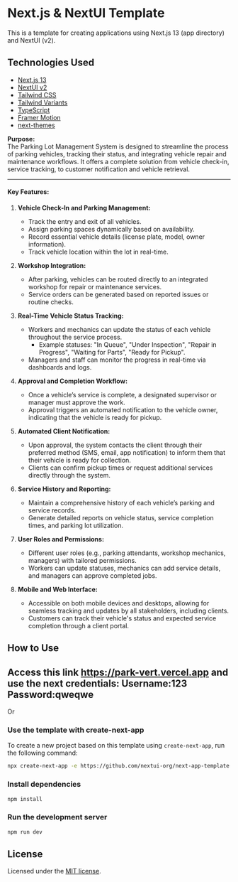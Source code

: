 # Next.js & NextUI Template

This is a template for creating applications using Next.js 13 (app directory) and NextUI (v2).

## Technologies Used

- [Next.js 13](https://nextjs.org/docs/getting-started)
- [NextUI v2](https://nextui.org/)
- [Tailwind CSS](https://tailwindcss.com/)
- [Tailwind Variants](https://tailwind-variants.org)
- [TypeScript](https://www.typescriptlang.org/)
- [Framer Motion](https://www.framer.com/motion/)
- [next-themes](https://github.com/pacocoursey/next-themes)

**Purpose:**  
The Parking Lot Management System is designed to streamline the process of parking vehicles, tracking their status, and integrating vehicle repair and maintenance workflows. It offers a complete solution from vehicle check-in, service tracking, to customer notification and vehicle retrieval.

---

#### Key Features:

1. **Vehicle Check-In and Parking Management:**
   - Track the entry and exit of all vehicles.
   - Assign parking spaces dynamically based on availability.
   - Record essential vehicle details (license plate, model, owner information).
   - Track vehicle location within the lot in real-time.

2. **Workshop Integration:**
   - After parking, vehicles can be routed directly to an integrated workshop for repair or maintenance services.
   - Service orders can be generated based on reported issues or routine checks.

3. **Real-Time Vehicle Status Tracking:**
   - Workers and mechanics can update the status of each vehicle throughout the service process.
     - Example statuses: "In Queue", "Under Inspection", "Repair in Progress", "Waiting for Parts", "Ready for Pickup".
   - Managers and staff can monitor the progress in real-time via dashboards and logs.

4. **Approval and Completion Workflow:**
   - Once a vehicle’s service is complete, a designated supervisor or manager must approve the work.
   - Approval triggers an automated notification to the vehicle owner, indicating that the vehicle is ready for pickup.

5. **Automated Client Notification:**
   - Upon approval, the system contacts the client through their preferred method (SMS, email, app notification) to inform them that their vehicle is ready for collection.
   - Clients can confirm pickup times or request additional services directly through the system.

6. **Service History and Reporting:**
   - Maintain a comprehensive history of each vehicle’s parking and service records.
   - Generate detailed reports on vehicle status, service completion times, and parking lot utilization.

7. **User Roles and Permissions:**
   - Different user roles (e.g., parking attendants, workshop mechanics, managers) with tailored permissions.
   - Workers can update statuses, mechanics can add service details, and managers can approve completed jobs.

8. **Mobile and Web Interface:**
   - Accessible on both mobile devices and desktops, allowing for seamless tracking and updates by all stakeholders, including clients.
   - Customers can track their vehicle's status and expected service completion through a client portal.

## How to Use

## Access this link https://park-vert.vercel.app and use the next credentials: Username:123 Password:qweqwe

Or

### Use the template with create-next-app

To create a new project based on this template using `create-next-app`, run the following command:

```bash
npx create-next-app -e https://github.com/nextui-org/next-app-template
```

### Install dependencies

```bash
npm install
```

### Run the development server

```bash
npm run dev
```

## License

Licensed under the [MIT license](https://github.com/nextui-org/next-app-template/blob/main/LICENSE).
